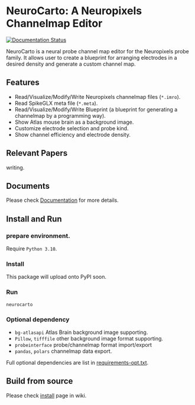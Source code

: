 NeuroCarto: A Neuropixels Channelmap Editor
===========================================

[![Documentation Status](https://readthedocs.org/projects/neurocarto/badge/?version=latest)](https://neurocarto.readthedocs.io/en/latest/?badge=latest)

NeuroCarto is a neural probe channel map editor for the Neuropixels probe family.
It allows user to create a blueprint for arranging electrodes in a desired density
and generate a custom channel map.

Features
--------

- Read/Visualize/Modify/Write Neuropixels channelmap files (`*.imro`).
- Read SpikeGLX meta file (`*.meta`).
- Read/Visualize/Modify/Write Blueprint (a blueprint for generating a channelmap by a programming way).
- Show Atlas mouse brain as a background image.
- Customize electrode selection and probe kind.
- Show channel efficiency and electrode density.

Relevant Papers
---------------

writing.

Documents
---------

Please check [Documentation](https://neurocarto.readthedocs.io/en/latest/) for more details.

Install and Run
---------------

### prepare environment.

Require `Python 3.10`.

### Install


This package will upload onto PyPI soon.

### Run

```shell
neurocarto
```

### Optional dependency

* `bg-atlasapi` Atlas Brain background image supporting.
* `Pillow`, `tifffile` other background image format supporting.
* `probeinterface` probe/channelmap format import/export
* `pandas`, `polars` channelmap data export.

Full optional dependencies are list in [requirements-opt.txt](requirements-opt.txt).

Build from source
-----------------

Please check [install](https://github.com/AntonioST/chmap_editor/wiki/install) page in wiki.


